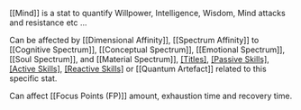 [[Mind]] is a stat to quantify Willpower, Intelligence, Wisdom, Mind attacks and resistance etc ...

Can be affected by [[Dimensional Affinity]], [[Spectrum Affinity]] to [[Cognitive Spectrum]], [[Conceptual Spectrum]], [[Emotional Spectrum]], [[Soul Spectrum]], and [[Material Spectrum]], [[Titles]](Permanently), [[Passive Skills]](Permanently), [[Active Skills]](Temporarily), [[Reactive Skills]](Temporarily) or [[Quantum Artefact]] related to this specific stat.

Can affect [[Focus Points (FP)]] amount, exhaustion time and recovery time.